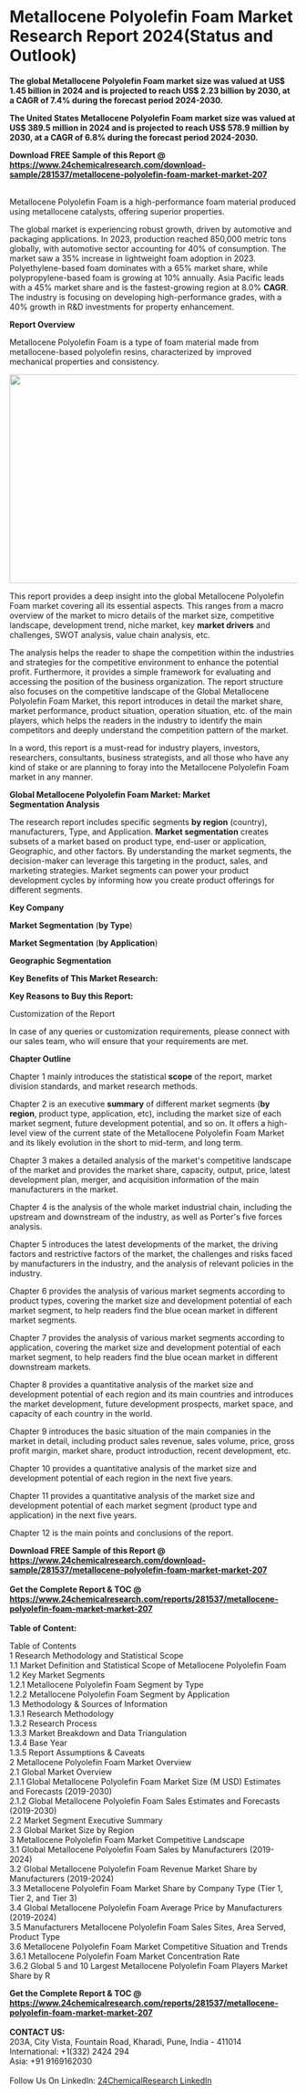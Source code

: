 <h1>Metallocene Polyolefin Foam Market Research Report 2024(Status and Outlook)</h1><p><strong>The global Metallocene Polyolefin Foam market size was valued at US$ 1.45 billion in 2024 and is projected to reach US$ 2.23 billion by 2030, at a CAGR of 7.4% during the forecast period 2024-2030.</strong></p><p>
</p><p><strong>The United States Metallocene Polyolefin Foam market size was valued at US$ 389.5 million in 2024 and is projected to reach US$ 578.9 million by 2030, at a CAGR of 6.8% during the forecast period 2024-2030.</strong></p><div><b>Download FREE Sample of this Report @ 
            <a href="https://www.24chemicalresearch.com/download-sample/281537/metallocene-polyolefin-foam-market-market-207">
            https://www.24chemicalresearch.com/download-sample/281537/metallocene-polyolefin-foam-market-market-207</a></b></div><br><p>
</p><p>Metallocene Polyolefin Foam is a high-performance foam material produced using metallocene catalysts, offering superior properties.</p><p>
</p><p>The global market is experiencing robust growth, driven by automotive and packaging applications. In 2023, production reached 850,000 metric tons globally, with automotive sector accounting for 40% of consumption. The market saw a 35% increase in lightweight foam adoption in 2023. Polyethylene-based foam dominates with a 65% market share, while polypropylene-based foam is growing at 10% annually. Asia Pacific leads with a 45% market share and is the fastest-growing region at 8.0% <strong>CAGR</strong>. The industry is focusing on developing high-performance grades, with a 40% growth in R&amp;D investments for property enhancement.</p><p>
</p><p><strong>Report Overview</strong></p><p>
</p><p></p><p>
</p><p>Metallocene Polyolefin Foam is a type of foam material made from metallocene-based polyolefin resins, characterized by improved mechanical properties and consistency.</p><p>
</p><p></p><p>
</p><p><img alt="" src="https://24chemicalresearch.com/assets/report-images/MetallocePolyolefinFoamMarket.png" style="height:366px; opacity:0.9; width:731px"></p><p>
</p><p>This report provides a deep insight into the global Metallocene Polyolefin Foam market covering all its essential aspects. This ranges from a macro overview of the market to micro details of the market size, competitive landscape, development trend, niche market, key <strong>market drivers</strong> and challenges, SWOT analysis, value chain analysis, etc.</p><p>
</p><p>The analysis helps the reader to shape the competition within the industries and strategies for the competitive environment to enhance the potential profit. Furthermore, it provides a simple framework for evaluating and accessing the position of the business organization. The report structure also focuses on the competitive landscape of the Global Metallocene Polyolefin Foam Market, this report introduces in detail the market share, market performance, product situation, operation situation, etc. of the main players, which helps the readers in the industry to identify the main competitors and deeply understand the competition pattern of the market.</p><p>
</p><p>In a word, this report is a must-read for industry players, investors, researchers, consultants, business strategists, and all those who have any kind of stake or are planning to foray into the Metallocene Polyolefin Foam market in any manner.</p><p>
</p><p><strong>Global Metallocene Polyolefin Foam Market: Market Segmentation Analysis</strong></p><p>
</p><p>The research report includes specific segments <strong>by region</strong> (country), manufacturers, Type, and Application. <strong>Market segmentation</strong> creates subsets of a market based on product type, end-user or application, Geographic, and other factors. By understanding the market segments, the decision-maker can leverage this targeting in the product, sales, and marketing strategies. Market segments can power your product development cycles by informing how you create product offerings for different segments.</p><p>
</p><p><strong>Key Company</strong></p><p>
</p><p>
</p><p><strong>Market Segmentation</strong> (<strong>by Type</strong>)</p><p>
</p><p>
</p><p><strong>Market Segmentation</strong> (<strong>by Application</strong>)</p><p>
</p><p>
</p><p><strong>Geographic Segmentation</strong></p><p>
</p><p>
</p><p><strong>Key Benefits of This Market Research:</strong></p><p>
</p><p>
</p><p><strong>Key Reasons to Buy this Report:</strong></p><p>
</p><p>
</p><p>Customization of the Report</p><p>
</p><p>In case of any queries or customization requirements, please connect with our sales team, who will ensure that your requirements are met.</p><p>
</p><p><strong>Chapter Outline</strong></p><p>
</p><p>Chapter 1 mainly introduces the statistical <strong>scope</strong> of the report, market division standards, and market research methods.</p><p>
</p><p>Chapter 2 is an executive <strong>summary</strong> of different market segments (<strong>by region</strong>, product type, application, etc), including the market size of each market segment, future development potential, and so on. It offers a high-level view of the current state of the Metallocene Polyolefin Foam Market and its likely evolution in the short to mid-term, and long term.</p><p>
</p><p>Chapter 3 makes a detailed analysis of the market's competitive landscape of the market and provides the market share, capacity, output, price, latest development plan, merger, and acquisition information of the main manufacturers in the market.</p><p>
</p><p>Chapter 4 is the analysis of the whole market industrial chain, including the upstream and downstream of the industry, as well as Porter's five forces analysis.</p><p>
</p><p>Chapter 5 introduces the latest developments of the market, the driving factors and restrictive factors of the market, the challenges and risks faced by manufacturers in the industry, and the analysis of relevant policies in the industry.</p><p>
</p><p>Chapter 6 provides the analysis of various market segments according to product types, covering the market size and development potential of each market segment, to help readers find the blue ocean market in different market segments.</p><p>
</p><p>Chapter 7 provides the analysis of various market segments according to application, covering the market size and development potential of each market segment, to help readers find the blue ocean market in different downstream markets.</p><p>
</p><p>Chapter 8 provides a quantitative analysis of the market size and development potential of each region and its main countries and introduces the market development, future development prospects, market space, and capacity of each country in the world.</p><p>
</p><p>Chapter 9 introduces the basic situation of the main companies in the market in detail, including product sales revenue, sales volume, price, gross profit margin, market share, product introduction, recent development, etc.</p><p>
</p><p>Chapter 10 provides a quantitative analysis of the market size and development potential of each region in the next five years.</p><p>
</p><p>Chapter 11 provides a quantitative analysis of the market size and development potential of each market segment (product type and application) in the next five years.</p><p>
</p><p>Chapter 12 is the main points and conclusions of the report.</p><div><b>Download FREE Sample of this Report @ 
            <a href="https://www.24chemicalresearch.com/download-sample/281537/metallocene-polyolefin-foam-market-market-207">
            https://www.24chemicalresearch.com/download-sample/281537/metallocene-polyolefin-foam-market-market-207</a></b></div><br><div><b>Get the Complete Report & TOC @ 
            <a href="https://www.24chemicalresearch.com/reports/281537/metallocene-polyolefin-foam-market-market-207">
            https://www.24chemicalresearch.com/reports/281537/metallocene-polyolefin-foam-market-market-207</a></b></div><br>
            <b>Table of Content:</b><p>Table of Contents<br />
 1 Research Methodology and Statistical Scope<br />
 1.1 Market Definition and Statistical Scope of Metallocene Polyolefin Foam<br />
 1.2 Key Market Segments<br />
 1.2.1 Metallocene Polyolefin Foam Segment by Type<br />
 1.2.2 Metallocene Polyolefin Foam Segment by Application<br />
 1.3 Methodology & Sources of Information<br />
 1.3.1 Research Methodology<br />
 1.3.2 Research Process<br />
 1.3.3 Market Breakdown and Data Triangulation<br />
 1.3.4 Base Year<br />
 1.3.5 Report Assumptions & Caveats<br />
 2 Metallocene Polyolefin Foam Market Overview<br />
 2.1 Global Market Overview<br />
 2.1.1 Global Metallocene Polyolefin Foam Market Size (M USD) Estimates and Forecasts (2019-2030)<br />
 2.1.2 Global Metallocene Polyolefin Foam Sales Estimates and Forecasts (2019-2030)<br />
 2.2 Market Segment Executive Summary<br />
 2.3 Global Market Size by Region<br />
 3 Metallocene Polyolefin Foam Market Competitive Landscape<br />
 3.1 Global Metallocene Polyolefin Foam Sales by Manufacturers (2019-2024)<br />
 3.2 Global Metallocene Polyolefin Foam Revenue Market Share by Manufacturers (2019-2024)<br />
 3.3 Metallocene Polyolefin Foam Market Share by Company Type (Tier 1, Tier 2, and Tier 3)<br />
 3.4 Global Metallocene Polyolefin Foam Average Price by Manufacturers (2019-2024)<br />
 3.5 Manufacturers Metallocene Polyolefin Foam Sales Sites, Area Served, Product Type<br />
 3.6 Metallocene Polyolefin Foam Market Competitive Situation and Trends<br />
 3.6.1 Metallocene Polyolefin Foam Market Concentration Rate<br />
 3.6.2 Global 5 and 10 Largest Metallocene Polyolefin Foam Players Market Share by R</p><div><b>Get the Complete Report & TOC @ 
            <a href="https://www.24chemicalresearch.com/reports/281537/metallocene-polyolefin-foam-market-market-207">
            https://www.24chemicalresearch.com/reports/281537/metallocene-polyolefin-foam-market-market-207</a></b></div><br><b>CONTACT US:</b><br>
            203A, City Vista, Fountain Road, Kharadi, Pune, India - 411014<br>
            International: +1(332) 2424 294<br>
            Asia: +91 9169162030 <br><br>
            Follow Us On LinkedIn: <a href="https://www.linkedin.com/company/24chemicalresearch/">24ChemicalResearch LinkedIn</a>